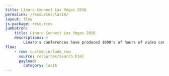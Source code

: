 ```yaml
---
title: Linaro Connect Las Vegas 2016
permalink: /resources/las16/
layout: flow
js-package: resources
jumbotron:
    title: Linaro Connect Las Vegas 2016
    descriptions: >
        Linaro's conferences have produced 1000's of hours of video content. You can find it all here!
flow:
    - row: custom_include_row
      source: resources/search.html
      payload:
        category: las16
---
```

